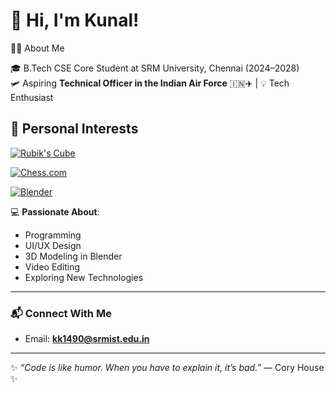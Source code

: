 # 👋 Hi, I'm Kunal!

👨‍🎓 About Me

🎓 B.Tech CSE Core Student at SRM University, Chennai (2024–2028)  
🛩️ Aspiring **Technical Officer in the Indian Air Force** 🇮🇳✈️ | 💡 Tech Enthusiast

## 🧠 Personal Interests

[![Rubik's Cube](https://img.shields.io/badge/Rubik's_Cube-🧩_Solver-green?style=for-the-badge)](https://en.wikipedia.org/wiki/Rubik%27s_Cube)

[![Chess.com](https://img.shields.io/badge/Chess.com-00A400?style=for-the-badge&logo=Chess.com&logoColor=white)](https://www.chess.com/member/KunalK_shriiii)

[![Blender](https://img.shields.io/badge/Blender-F5792A?style=for-the-badge&logo=blender&logoColor=white)](https://www.blender.org/)


💻 **Passionate About**:
- Programming
- UI/UX Design
- 3D Modeling in Blender
- Video Editing
- Exploring New Technologies

---

### 📬 Connect With Me
- Email: **kk1490@srmist.edu.in**

---

✨ _“Code is like humor. When you have to explain it, it’s bad.”_ — Cory House ✨
